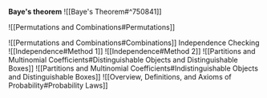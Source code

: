 **Baye's theorem**
![[Baye's Theorem#^750841]]

![[Permutations and Combinations#Permutations]]

![[Permutations and Combinations#Combinations]]
Independence Checking
![[Independence#Method 1]]
![[Independence#Method 2]]
![[Partitions and Multinomial Coefficients#Distinguishable Objects and Distinguishable Boxes]]
![[Partitions and Multinomial Coefficients#Indistinguishable Objects and Distinguishable Boxes]]
![[Overview, Definitions, and Axioms of Probability#Probability Laws]]